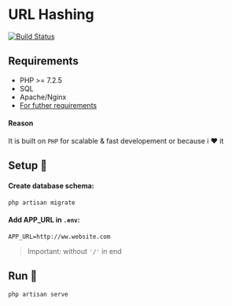 # URL Hashing
<a href="https://github.com/sahilofficial671/URL-Hashing/actions?query=workflow%3ABuild"><img src="https://github.com/sahilofficial671/URL-Hashing/workflows/Build/badge.svg" alt="Build Status"></a>

## Requirements

* PHP >= 7.2.5
* SQL
* Apache/Nginx
* [For futher requirements](https://github.com/sahilofficial671/URL-Hashing/blob/main/setup.md)

#### Reason
It is built on `PHP` for scalable & fast developement or because i :heart: it

## Setup :memo:

#### Create database schema:
`php artisan migrate`

#### Add APP_URL in `.env`:
`APP_URL=http://ww.website.com` 
> Important: without `'/'` in end

## Run :rocket:
`php artisan serve`
